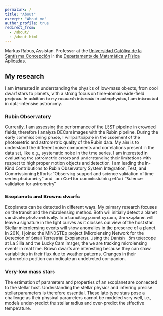 ```yaml
---
permalink: /
title: "About"
excerpt: "About me"
author_profile: true
redirect_from: 
  - /about/
  - /about.html
---
```

Markus Rabus, Assistant Professor at the [Universidad Católica de la Santísima Concepción](https://ucsc.cl/) in the [Departamento de Matemática y Física Aplicadas](https://dmfa.ucsc.cl/).


## My research

I am interested in understanding the physics of low-mass objects, from cool dwarf stars to planets, with a strong focus on time-domain wide-field projects. In addition to my research interests in astrophysics, I am interested in data-intensive astronomy.

### Rubin Observatory

Currently, I am assessing the performance of the LSST pipeline in crowded fields, therefore I analyze DECam images with the Rubin pipeline. During the early commissioning phase, I will participate in the assement of the photometric and astrometric quality of the Rubin data. My aim is to understand the different noise components and correlations present in the data set, like e.g., systematic noise in the time series. I am interested in evaluating the astrometric errors and understanding their limitations with respect to high proper motion objects and detection. 
I am leading the In-Kind Contributions to Rubin Observatory System Integration, Test, and Commissioning Efforts: “Observing support and science validation of time series photometry” and I am Co-I for commissioining effort “Science validation for astrometry”


### Exoplanets and Browns dwarfs

Exoplanets can be detected in different ways. My primary research focuses on the transit and the microlensing method. Both will initially detect a planet candidate photometrically. In a transiting planet system, the exoplanet will leave a signature in the light curves as it crosses our view of the host star. Stellar microlensing events will show anomalies in the presence of a planet. In 2010, I joined the MiNDSTEp project (Microlensing Network for the Detection of Small Terrestrial Exoplanets). Using the Danish 1.5m telescope at La Silla and the Lucky Cam imager, the we are tracking microlensing events in real time.
Brown dwarfs are interesting because they can show variabilities in their flux due to weather patterns. Changes in their astrometric position can indicate an undetected companion.  

### Very-low mass stars

The estimation of parameters and properties of an exoplanet are connected to the stellar host. Understanding the stellar physics and inferring precise stellar parameters is therefore essential. These late-type stars pose a challenge as their physical parameters cannot be modeled very well, i.e., models under-predict the stellar radius and over-predict the effective temperature. 

